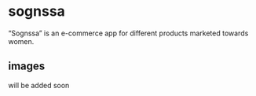 # sognssa

“Sognssa” is an e-commerce app for different products marketed towards women.

## images

will be added soon

